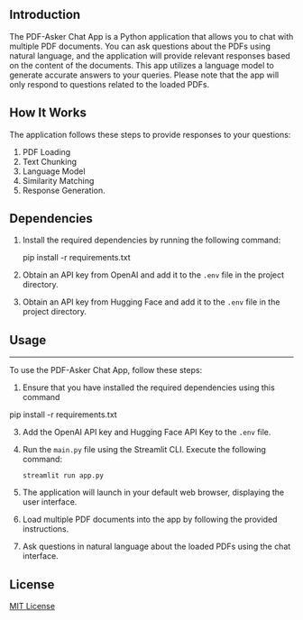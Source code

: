 

## Introduction

The PDF-Asker Chat App is a Python application that allows you to chat with multiple PDF documents. You can ask questions about the PDFs using natural language, and the application will provide relevant responses based on the content of the documents. This app utilizes a language model to generate accurate answers to your queries. Please note that the app will only respond to questions related to the loaded PDFs.

## How It Works

The application follows these steps to provide responses to your questions:

1. PDF Loading
2. Text Chunking
3. Language Model
4. Similarity Matching
5. Response Generation.

## Dependencies 
1. Install the required dependencies by running the following command:
   
   pip install -r requirements.txt
   
2. Obtain an API key from OpenAI and add it to the `.env` file in the project directory.
3. Obtain an API key from Hugging Face and add it to the `.env` file in the project directory.


## Usage
-----
To use the PDF-Asker Chat App, follow these steps:

1. Ensure that you have installed the required dependencies using this command
   
  pip install -r requirements.txt
  
3.  Add the OpenAI API key and Hugging Face API Key to the `.env` file.

4. Run the `main.py` file using the Streamlit CLI. Execute the following command:
   ```
   streamlit run app.py
   ```

5. The application will launch in your default web browser, displaying the user interface.
6. Load multiple PDF documents into the app by following the provided instructions.
7. Ask questions in natural language about the loaded PDFs using the chat interface.

## License

[MIT License](LICENSE)
